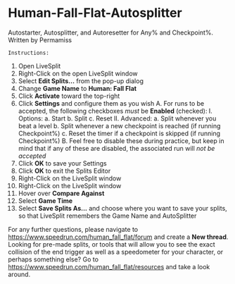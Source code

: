 # Human-Fall-Flat-Autosplitter
 Autostarter, Autosplitter, and Autoresetter for Any% and Checkpoint%. Written by Permamiss

	Instructions:
1. Open LiveSplit
2. Right-Click on the open LiveSplit window
3. Select **Edit Splits...** from the pop-up dialog
4. Change **Game Name** to **Human: Fall Flat**
5. Click **Activate** toward the top-right
6. Click **Settings** and configure them as you wish
	A. For runs to be accepted, the following checkboxes *must* be **Enabled** (checked):
		I. Options:
			a. Start
			b. Split
			c. Reset
		II. Advanced:
			a. Split whenever you beat a level
			b. Split whenever a new checkpoint is reached (if running Checkpoint%)
			c. Reset the timer if a checkpoint is skipped (if running Checkpoint%)
	B. Feel free to disable these during practice, but keep in mind that if any of these are disabled, the associated run will *not be accepted*
7. Click **OK** to save your Settings
8. Click **OK** to exit the Splits Editor
9. Right-Click on the LiveSplit window
10. Right-Click on the LiveSplit window
11. Hover over **Compare Against**
12. Select **Game Time**
13. Select **Save Splits As...** and choose where you want to save your splits, so that LiveSplit remembers the Game Name and AutoSplitter

For any further questions, please navigate to https://www.speedrun.com/human_fall_flat/forum and create a **New thread**.
Looking for pre-made splits, or tools that will allow you to see the exact collision of the end trigger as well as a speedometer for your character, or perhaps something else? Go to https://www.speedrun.com/human_fall_flat/resources and take a look around.